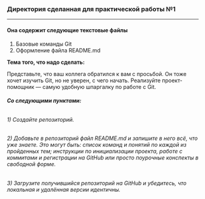 ### Директория сделанная для практической работы №1
___

#### Она содержит следующие текстовые файлы 

1) Базовые команды Git
2) Оформление файла README.md

**Тема того, что надо сделать:**

Представьте, что ваш коллега обратился к вам с просьбой. Он тоже хочет изучить Git, но не уверен, с чего начать. Реализуйте проект-помощник — самую удобную шпаргалку по работе с Git.

###### **Со следующими пунктами:**

###### 1) Создайте репозиторий.
###### 2) Добавьте в репозиторий файл README.md и запишите в него всё, что уже знаете. Это могут быть: список команд и понятий по каждой из пройденных тем; инструкции по инициализации проекта, работе с коммитами и регистрации на GitHub или просто поурочные конспекты в свободной форме.
###### 3) Загрузите получившийся репозиторий на GitHub и убедитесь, что локальная и удалённая версии идентичны.